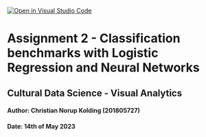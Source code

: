[![Open in Visual Studio Code](https://classroom.github.com/assets/open-in-vscode-718a45dd9cf7e7f842a935f5ebbe5719a5e09af4491e668f4dbf3b35d5cca122.svg)](https://classroom.github.com/online_ide?assignment_repo_id=11526251&assignment_repo_type=AssignmentRepo)

# **Assignment 2 - Classification benchmarks with Logistic Regression and Neural Networks**
## **Cultural Data Science - Visual Analytics** 
#### Author: Christian Norup Kolding (201805727)
#### Date: 14th of May 2023
